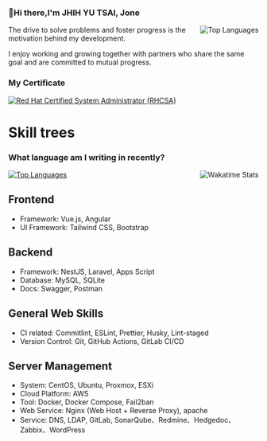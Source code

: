 ### 👋Hi there,I'm JHIH YU TSAI, Jone 

[<img align="right" alt="Top Languages" src="https://github-readme-stats.vercel.app/api?username=a20688392&show_icons=true&theme=transparent">](https://github.com/anuraghazra/github-readme-stats)

The drive to solve problems and foster progress is the motivation behind my development.

I enjoy working and growing together with partners who share the same goal and are committed to mutual progress.


### My Certificate
<!--START_SECTION:badges-->
[![Red Hat Certified System Administrator (RHCSA)](https://images.credly.com/size/110x110/images/572de0ba-2c59-4816-a59d-b0e1687e45ee/image.png)](http://www.credly.com/badges/d81db07b-fa1c-46ef-8756-9fb70da78ad1 "Red Hat Certified System Administrator (RHCSA)")
<!--END_SECTION:badges-->

# Skill trees

### What language am I writing in recently?

[<img align="right" alt="Wakatime Stats" src="https://github-readme-stats.vercel.app/api/wakatime?username=a20688392&layout=compact&theme=transparent&hide=Perl,Other">](https://wakatime.com/@a20688392)

[<img alt="Top Languages" src="https://github-readme-stats.vercel.app/api/top-langs/?username=a20688392&layout=compact">](https://github.com/anuraghazra/github-readme-stats)


## Frontend

- Framework: Vue.js, Angular
- UI Framework: Tailwind CSS, Bootstrap

## Backend

- Framework: NestJS, Laravel, Apps Script
- Database: MySQL, SQLite
- Docs: Swagger, Postman

## General Web Skills

- CI related: Commitlint, ESLint, Prettier, Husky, Lint-staged
- Version Control: Git, GitHub Actions, GitLab CI/CD

## Server Management

- System: CentOS, Ubuntu, Proxmox, ESXi
- Cloud Platform: AWS
- Tool: Docker, Docker Compose, Fail2ban
- Web Service: Nginx (Web Host + Reverse Proxy), apache
- Service: DNS, LDAP, GitLab, SonarQube、Redmine、Hedgedoc、Zabbix、WordPress

